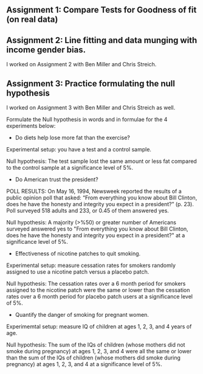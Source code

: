 ## Assignment 1: Compare Tests for Goodness of fit (on real data)




## Assignment 2: Line fitting and data munging with income gender bias.
I worked on Assignment 2 with Ben Miller and Chris Streich.




## Assignment 3: Practice formulating the null hypothesis 
I worked on Assignment 3 with Ben Miller and Chris Streich as well.

Formulate the Null hypothesis in words and in formulae for the 4 experiments below:


- Do diets help lose more fat than the exercise? 

Experimental setup: you have a test and a control sample.

Null hypothesis: The test sample lost the same amount or less fat compared to the control sample at a significance level of 5%.

- Do American trust the president?

POLL RESULTS: On May 16, 1994, Newsweek reported the results of a public opinion poll that asked: “From everything you know about Bill Clinton, does he have the honesty and integrity you expect in a president?” (p. 23).
Poll surveyed 518 adults and 233, or 0.45 of them answered yes.

Null hypothesis: A majority (>%50) or greater number of Americans surveyed answered yes to "From everything you know about Bill Clinton, does he have the honesty and integrity you expect in a president?" at a significance level of 5%. 

- Effectiveness of nicotine patches to quit smoking. 

Experimental setup: measure cessation rates for smokers randomly assigned to use a nicotine patch versus a placebo patch.

Null hypothesis: The cessation rates over a 6 month period for smokers assigned to the nicotine patch were the same or lower than the cessation rates over a 6 month period for placebo patch users at a significance level of 5%.

- Quantify the danger of smoking for pregnant women. 

Experimemtal setup: measure IQ of children at ages 1, 2, 3, and 4 years of age.

Null hypothesis: The sum of the IQs of children (whose mothers did not smoke during pregnancy) at ages 1, 2, 3, and 4 were all the same or lower than the sum of the IQs of children (whose mothers did smoke during pregnancy) at ages 1, 2, 3, and 4 at a significance level of 5%.
